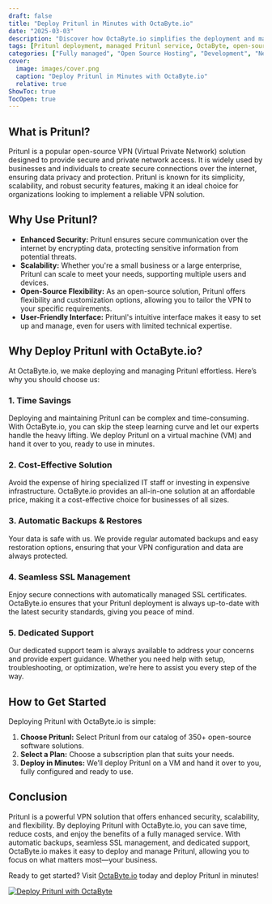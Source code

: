 ```yaml
---
draft: false
title: "Deploy Pritunl in Minutes with OctaByte.io"
date: "2025-03-03"
description: "Discover how OctaByte.io simplifies the deployment and management of Pritunl, a powerful open-source VPN solution. Save time, reduce costs, and enjoy seamless SSL management, automatic backups, and expert support—all in one place."
tags: [Pritunl deployment, managed Pritunl service, OctaByte, open-source VPN, secure VPN solution, managed open-source software, automatic SSL management, cost-effective VPN, expert support for Pritunl]
categories: ["Fully managed", "Open Source Hosting", "Development", "Network", "Pritunl"]
cover:
  image: images/cover.png
  caption: "Deploy Pritunl in Minutes with OctaByte.io"
  relative: true
ShowToc: true
TocOpen: true
---
```



## What is Pritunl?

Pritunl is a popular open-source VPN (Virtual Private Network) solution designed to provide secure and private network access. It is widely used by businesses and individuals to create secure connections over the internet, ensuring data privacy and protection. Pritunl is known for its simplicity, scalability, and robust security features, making it an ideal choice for organizations looking to implement a reliable VPN solution.

## Why Use Pritunl?

- **Enhanced Security:** Pritunl ensures secure communication over the internet by encrypting data, protecting sensitive information from potential threats.
- **Scalability:** Whether you're a small business or a large enterprise, Pritunl can scale to meet your needs, supporting multiple users and devices.
- **Open-Source Flexibility:** As an open-source solution, Pritunl offers flexibility and customization options, allowing you to tailor the VPN to your specific requirements.
- **User-Friendly Interface:** Pritunl's intuitive interface makes it easy to set up and manage, even for users with limited technical expertise.

## Why Deploy Pritunl with OctaByte.io?

At OctaByte.io, we make deploying and managing Pritunl effortless. Here’s why you should choose us:

### 1. **Time Savings**
Deploying and maintaining Pritunl can be complex and time-consuming. With OctaByte.io, you can skip the steep learning curve and let our experts handle the heavy lifting. We deploy Pritunl on a virtual machine (VM) and hand it over to you, ready to use in minutes.

### 2. **Cost-Effective Solution**
Avoid the expense of hiring specialized IT staff or investing in expensive infrastructure. OctaByte.io provides an all-in-one solution at an affordable price, making it a cost-effective choice for businesses of all sizes.

### 3. **Automatic Backups & Restores**
Your data is safe with us. We provide regular automated backups and easy restoration options, ensuring that your VPN configuration and data are always protected.

### 4. **Seamless SSL Management**
Enjoy secure connections with automatically managed SSL certificates. OctaByte.io ensures that your Pritunl deployment is always up-to-date with the latest security standards, giving you peace of mind.

### 5. **Dedicated Support**
Our dedicated support team is always available to address your concerns and provide expert guidance. Whether you need help with setup, troubleshooting, or optimization, we’re here to assist you every step of the way.

## How to Get Started

Deploying Pritunl with OctaByte.io is simple:

1. **Choose Pritunl:** Select Pritunl from our catalog of 350+ open-source software solutions.
2. **Select a Plan:** Choose a subscription plan that suits your needs.
3. **Deploy in Minutes:** We’ll deploy Pritunl on a VM and hand it over to you, fully configured and ready to use.

## Conclusion

Pritunl is a powerful VPN solution that offers enhanced security, scalability, and flexibility. By deploying Pritunl with OctaByte.io, you can save time, reduce costs, and enjoy the benefits of a fully managed service. With automatic backups, seamless SSL management, and dedicated support, OctaByte.io makes it easy to deploy and manage Pritunl, allowing you to focus on what matters most—your business.

Ready to get started? Visit [OctaByte.io](https://octabyte.io) today and deploy Pritunl in minutes!

[![Deploy Pritunl with OctaByte](/images/deploy-on-octabyte.png)](https://octabyte.io/fully-managed-open-source-services/development/network/pritunl)